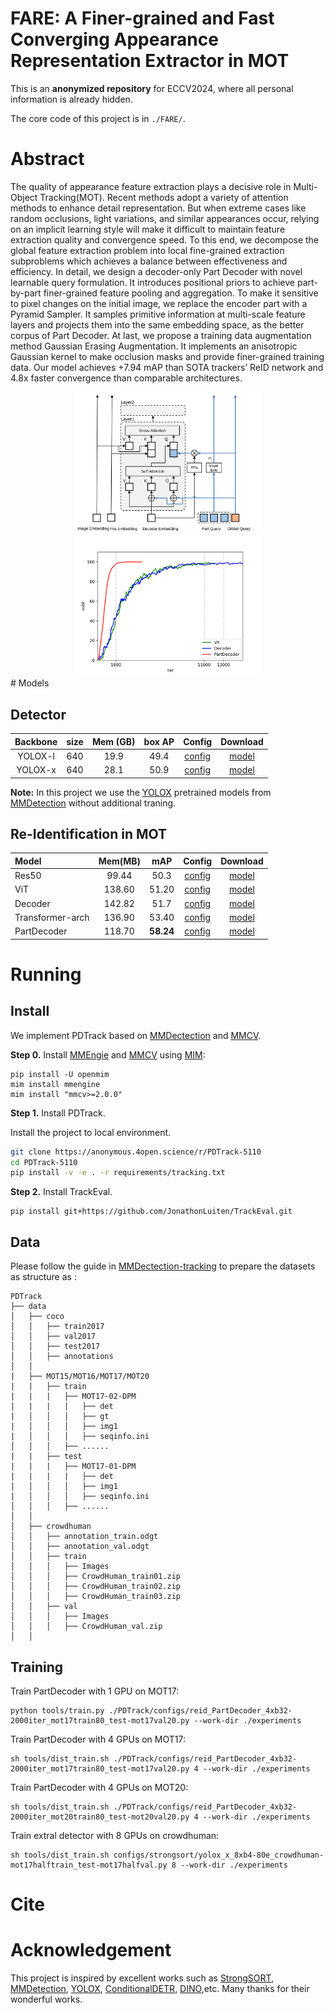 # FARE: A Finer-grained and Fast Converging Appearance Representation Extractor in MOT


This is an **anonymized repository** for ECCV2024, where all personal information is already hidden.

The core code of this project is in `./FARE/`.


# Abstract
The quality of appearance feature extraction plays a decisive role in Multi-Object Tracking(MOT). Recent methods adopt a variety of attention methods to enhance detail representation. But when extreme cases like random occlusions, light variations, and similar appearances occur, relying on an implicit learning style will make it difficult
to maintain feature extraction quality and convergence speed. To this end, we decompose the global feature extraction problem into local fine-grained extraction subproblems which achieves a balance between effectiveness and efficiency. In detail, we design a decoder-only Part Decoder with novel learnable query formulation. It introduces positional priors to achieve part-by-part finer-grained feature pooling and aggregation. To make it sensitive to pixel changes on the initial image, we replace the encoder part with a Pyramid Sampler. It samples primitive information at multi-scale feature layers and projects them into the same embedding space, as the better corpus of Part Decoder. At last, we propose a training data augmentation method Gaussian Erasing Augmentation. It implements an anisotropic Gaussian kernel to make occlusion masks and provide finer-grained training data. Our model achieves +7.94 mAP than SOTA trackers’ ReID network 
and 4.8x faster convergence than comparable architectures.
<center class="half">
<img src='docs/PartDecoder.svg' width=300/>
<img src='docs/loss_curve.svg' width=300/>
</center>
# Models

## Detector

|  Backbone  | size | Mem (GB) | box AP |                  Config                  |                                                                                                                                         Download                                                                                                                                         |
| :--------: | :--: | :------: | :----: | :--------------------------------------: | :--------------------------------------------------------------------------------------------------------------------------------------------------------------------------------------------------------------------------------------------------------------------------------------: |
|  YOLOX-l   | 640  |   19.9   |  49.4  |  [config](./yolox_l_8xb8-300e_coco.py)   |       [model](https://download.openmmlab.com/mmdetection/v2.0/yolox/yolox_l_8x8_300e_coco/yolox_l_8x8_300e_coco_20211126_140236-d3bd2b23.pth)      |
|  YOLOX-x   | 640  |   28.1   |  50.9  |  [config](./yolox_x_8xb8-300e_coco.py)   |       [model](https://download.openmmlab.com/mmdetection/v2.0/yolox/yolox_x_8x8_300e_coco/yolox_x_8x8_300e_coco_20211126_140254-1ef88d67.pth)      |

**Note:**
 In this project we use the [YOLOX](https://arxiv.org/abs/2107.08430) pretrained models from [MMDetection](https://github.com/open-mmlab/mmdetection/tree/main/configs/yolox) without additional traning.

## Re-Identification in MOT
|  Model | Mem(MB) | mAP | Config | Download |
| :-----|:-------:|:---:|:------:|:--------:|
|  Res50 | 99.44   | 50.3|[config](./configs/reid/reid_r50_8xb32-6e_mot17train80_test-mot17val20.py) | [model]() |
| ViT | 138.60 |51.20| [config](./PDTrack/configs/reid_ViT_4xb32-14000iter_mot17train80_test-mot17val20.py)| [model]() |
| Decoder |  142.82 | 51.7 | [config](./PDTrack/configs/reid_Decoder_4xb32-14000iter_mot17train80_test-mot17val20.py)| [model]() |
|Transformer-arch| 136.90|53.40|[config](./PDTrack/configs/reid_Trans_4xb32-14000iter_mot17train80_test-mot17val20.py)| [model]() |
| PartDecoder| 118.70 | **58.24** | [config](./PDTrack/configs/reid_PartDecoder_4xb32-2000iter_mot17train80_test-mot17val20.py)| [model]()            |


# Running 
## Install 

We implement PDTrack based on [MMDectection](https://github.com/open-mmlab/mmdetection) and [MMCV](https://github.com/open-mmlab/mmcv). 

**Step 0.** Install [MMEngie](https://github.com/open-mmlab/mmengine) and [MMCV](https://github.com/open-mmlab/mmcv) using [MIM](https://github.com/open-mmlab/mim):
```
pip install -U openmim
mim install mmengine
mim install "mmcv>=2.0.0"
```

**Step 1.** Install PDTrack.

Install the project to local environment.

```bash
git clone https://anonymous.4open.science/r/PDTrack-5110
cd PDTrack-5110
pip install -v -e . -r requirements/tracking.txt
```
**Step 2.** Install TrackEval.
```
pip install git+https://github.com/JonathonLuiten/TrackEval.git
```

## Data 

Please follow the guide in [MMDectection-tracking](https://github.com/open-mmlab/mmdetection/blob/main/docs/en/user_guides/tracking_dataset_prepare.md) to prepare the datasets as structure as :
```
PDTrack
├── data
│   ├── coco
│   │   ├── train2017
│   │   ├── val2017
│   │   ├── test2017
│   │   ├── annotations
│   │
|   ├── MOT15/MOT16/MOT17/MOT20
|   |   ├── train
|   |   |   ├── MOT17-02-DPM
|   |   |   |   ├── det
|   │   │   │   ├── gt
|   │   │   │   ├── img1
|   │   │   │   ├── seqinfo.ini
│   │   │   ├── ......
|   |   ├── test
|   |   |   ├── MOT17-01-DPM
|   |   |   |   ├── det
|   │   │   │   ├── img1
|   │   │   │   ├── seqinfo.ini
│   │   │   ├── ......
│   │
│   ├── crowdhuman
│   │   ├── annotation_train.odgt
│   │   ├── annotation_val.odgt
│   │   ├── train
│   │   │   ├── Images
│   │   │   ├── CrowdHuman_train01.zip
│   │   │   ├── CrowdHuman_train02.zip
│   │   │   ├── CrowdHuman_train03.zip
│   │   ├── val
│   │   │   ├── Images
│   │   │   ├── CrowdHuman_val.zip
│   │
```

## Training 


Train PartDecoder with 1 GPU on MOT17:
```
python tools/train.py ./PDTrack/configs/reid_PartDecoder_4xb32-2000iter_mot17train80_test-mot17val20.py --work-dir ./experiments
```


Train PartDecoder with 4 GPUs on MOT17:
```
sh tools/dist_train.sh ./PDTrack/configs/reid_PartDecoder_4xb32-2000iter_mot17train80_test-mot17val20.py 4 --work-dir ./experiments
```

Train PartDecoder with 4 GPUs on MOT20:
```
sh tools/dist_train.sh ./PDTrack/configs/reid_PartDecoder_4xb32-2000iter_mot20train80_test-mot20val20.py 4 --work-dir ./experiments
```

Train extral detector with 8 GPUs on crowdhuman:
```
sh tools/dist_train.sh configs/strongsort/yolox_x_8xb4-80e_crowdhuman-mot17halftrain_test-mot17halfval.py 8 --work-dir ./experiments
```

<!-- ## Testing
Test on MOT17-half:
```
sh tools/dist_test.sh  projects/configs/xxxxxx 8 --eval bbox
``` -->

# Cite

# Acknowledgement
This project is inspired by excellent works such as [StrongSORT](https://github.com/dyhBUPT/StrongSORT), [MMDetection](https://github.com/open-mmlab/mmdetection), [YOLOX](https://github.com/Megvii-BaseDetection/YOLOX), [ConditionalDETR](https://github.com/Atten4Vis/ConditionalDETR), [DINO](https://github.com/IDEA-Research/DINO),etc. Many thanks for their wonderful works.